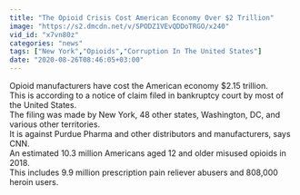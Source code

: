 ```yaml
---
title: "The Opioid Crisis Cost American Economy Over $2 Trillion"
image: "https://s2.dmcdn.net/v/SPODZ1VEvQDDoTRGO/x240"
vid_id: "x7vn80z"
categories: "news"
tags: ["New York","Opioids","Corruption In The United States"]
date: "2020-08-26T08:46:05+03:00"
---
```

Opioid manufacturers have cost the American economy $2.15 trillion.  <br>This is according to a notice of claim filed in bankruptcy court by most of the United States.  <br>The filing was made by New York, 48 other states, Washington, DC, and various other territories.  <br>It is against Purdue Pharma and other distributors and manufacturers, says CNN.  <br>An estimated 10.3 million Americans aged 12 and older misused opioids in 2018.  <br>This includes 9.9 million prescription pain reliever abusers and 808,000 heroin users.
